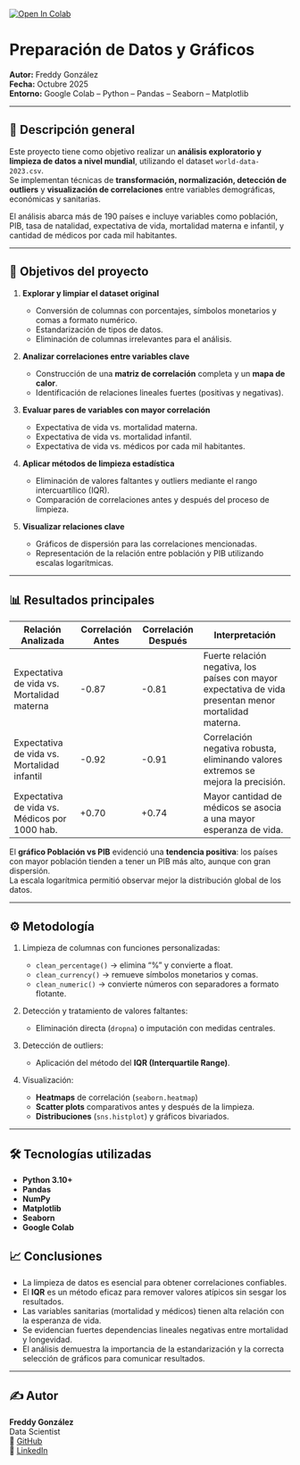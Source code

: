 [![Open In Colab](https://colab.research.google.com/assets/colab-badge.svg)](https://colab.research.google.com/github/fredusho/data-science-portfolio/blob/main/preparacion-de-datos-y-graficos/prep-datos-graficos.ipynb)


# Preparación de Datos y Gráficos

**Autor:** Freddy González  
**Fecha:** Octubre 2025  
**Entorno:** Google Colab – Python – Pandas – Seaborn – Matplotlib  

---

## 🧠 Descripción general

Este proyecto tiene como objetivo realizar un **análisis exploratorio y limpieza de datos a nivel mundial**, utilizando el dataset `world-data-2023.csv`.  
Se implementan técnicas de **transformación, normalización, detección de outliers** y **visualización de correlaciones** entre variables demográficas, económicas y sanitarias.

El análisis abarca más de 190 países e incluye variables como población, PIB, tasa de natalidad, expectativa de vida, mortalidad materna e infantil, y cantidad de médicos por cada mil habitantes.

---

## 🎯 Objetivos del proyecto

1. **Explorar y limpiar el dataset original**
   - Conversión de columnas con porcentajes, símbolos monetarios y comas a formato numérico.
   - Estandarización de tipos de datos.
   - Eliminación de columnas irrelevantes para el análisis.

2. **Analizar correlaciones entre variables clave**
   - Construcción de una **matriz de correlación** completa y un **mapa de calor**.
   - Identificación de relaciones lineales fuertes (positivas y negativas).

3. **Evaluar pares de variables con mayor correlación**
   - Expectativa de vida vs. mortalidad materna.  
   - Expectativa de vida vs. mortalidad infantil.  
   - Expectativa de vida vs. médicos por cada mil habitantes.

4. **Aplicar métodos de limpieza estadística**
   - Eliminación de valores faltantes y outliers mediante el rango intercuartílico (IQR).  
   - Comparación de correlaciones antes y después del proceso de limpieza.

5. **Visualizar relaciones clave**
   - Gráficos de dispersión para las correlaciones mencionadas.  
   - Representación de la relación entre población y PIB utilizando escalas logarítmicas.

---

## 📊 Resultados principales

| Relación Analizada | Correlación Antes | Correlación Después | Interpretación |
|--------------------|------------------|---------------------|----------------|
| Expectativa de vida vs. Mortalidad materna | -0.87 | -0.81 | Fuerte relación negativa, los países con mayor expectativa de vida presentan menor mortalidad materna. |
| Expectativa de vida vs. Mortalidad infantil | -0.92 | -0.91 | Correlación negativa robusta, eliminando valores extremos se mejora la precisión. |
| Expectativa de vida vs. Médicos por 1000 hab. | +0.70 | +0.74 | Mayor cantidad de médicos se asocia a una mayor esperanza de vida. |

El **gráfico Población vs PIB** evidenció una **tendencia positiva**: los países con mayor población tienden a tener un PIB más alto, aunque con gran dispersión.  
La escala logarítmica permitió observar mejor la distribución global de los datos.

---

## ⚙️ Metodología

1. Limpieza de columnas con funciones personalizadas:
   - `clean_percentage()` → elimina “%” y convierte a float.  
   - `clean_currency()` → remueve símbolos monetarios y comas.  
   - `clean_numeric()` → convierte números con separadores a formato flotante.

2. Detección y tratamiento de valores faltantes:
   - Eliminación directa (`dropna`) o imputación con medidas centrales.

3. Detección de outliers:
   - Aplicación del método del **IQR (Interquartile Range)**.

4. Visualización:
   - **Heatmaps** de correlación (`seaborn.heatmap`)  
   - **Scatter plots** comparativos antes y después de la limpieza.  
   - **Distribuciones** (`sns.histplot`) y gráficos bivariados.

---

## 🛠️ Tecnologías utilizadas
- **Python 3.10+**
- **Pandas**
- **NumPy**
- **Matplotlib**
- **Seaborn**
- **Google Colab**

## 📈 Conclusiones

- La limpieza de datos es esencial para obtener correlaciones confiables.  
- El **IQR** es un método eficaz para remover valores atípicos sin sesgar los resultados.  
- Las variables sanitarias (mortalidad y médicos) tienen alta relación con la esperanza de vida.  
- Se evidencian fuertes dependencias lineales negativas entre mortalidad y longevidad.  
- El análisis demuestra la importancia de la estandarización y la correcta selección de gráficos para comunicar resultados.

---

## ✍️ Autor
**Freddy González**  
Data Scientist  
📂 [GitHub](https://github.com/fredusho/data-science-portfolio)  
💼 [LinkedIn](https://linkedin.com/in/freddygonzalezsandoval)


